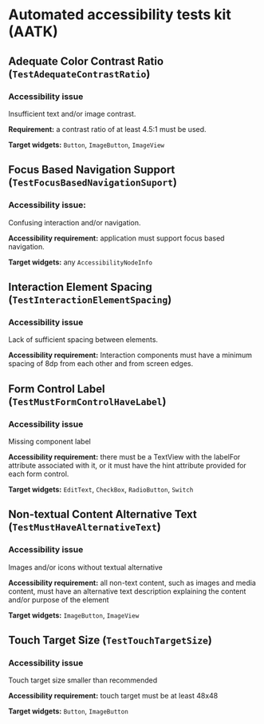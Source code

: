 # Automated accessibility tests kit (AATK)

## Adequate Color Contrast Ratio (`TestAdequateContrastRatio`)

### Accessibility issue
Insufficient text and/or image contrast.

**Requirement:** a contrast ratio of at least 4.5:1 must be used.

**Target widgets:** `Button`, `ImageButton`, `ImageView`


## Focus Based Navigation Support (`TestFocusBasedNavigationSuport`)

### Accessibility issue:
Confusing interaction and/or navigation.

**Accessibility requirement:** application must support focus based navigation.

**Target widgets:** any `AccessibilityNodeInfo`


## Interaction Element Spacing (`TestInteractionElementSpacing`)

### Accessibility issue
Lack of sufficient spacing between elements.

**Accessibility requirement:** Interaction components must have a minimum spacing of 8dp from each other and from screen edges.


## Form Control Label (`TestMustFormControlHaveLabel`)

### Accessibility issue
Missing component label

**Accessibility requirement:** there must be a TextView with the labelFor attribute associated with it, or it must have the hint attribute provided for each form control.

**Target widgets:** `EditText`, `CheckBox`, `RadioButton`, `Switch`


## Non-textual Content Alternative Text (`TestMustHaveAlternativeText`)

### Accessibility issue
Images and/or icons without textual alternative

**Accessibility requirement:** all non-text content, such as images and media content, must have an alternative text description explaining the content and/or purpose of the element

**Target widgets:** `ImageButton`, `ImageView`


## Touch Target Size (`TestTouchTargetSize`)

### Accessibility issue
Touch target size smaller than recommended

**Accessibility requirement:** touch target must be at least 48x48

**Target widgets:** `Button`, `ImageButton`
